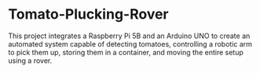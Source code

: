 # Tomato-Plucking-Rover
This project integrates a Raspberry Pi 5B and an Arduino UNO to create an automated system capable of detecting tomatoes, controlling a robotic arm to pick them up, storing them in a container, and moving the entire setup using a rover. 

